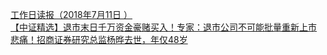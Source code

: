   
[工作日读报（2018年7月11日 ）](http://www.dianyue.me/archives/796/u3gtke2zjhnc251o/)  
[【中证精选】退市末日千万资金豪赌买入！专家：退市公司不可能批量重新上市](http://www.dianyue.me/archives/683/61nrzcm2k6zewrcf/)  
[悲痛！招商证券研究总监杨晔去世，年仅48岁](http://www.dianyue.me/archives/239/ty2vwo81vzc45u0h/)